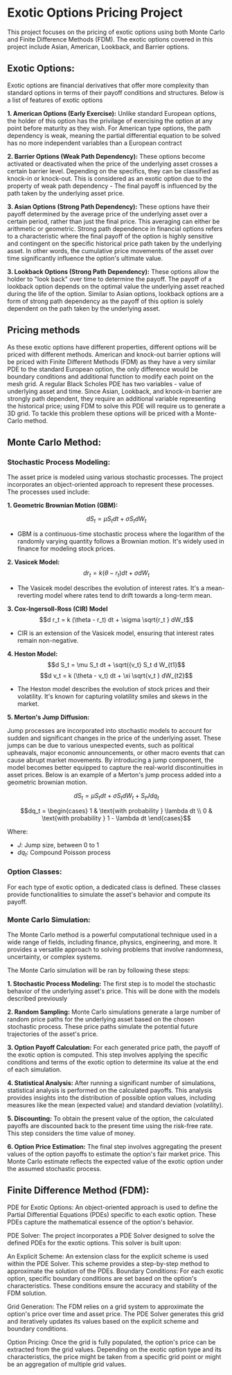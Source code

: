 <h1>Exotic Options Pricing Project</h1>
This project focuses on the pricing of exotic options using both Monte Carlo and Finite Difference Methods (FDM). The exotic options covered in this project include Asian, American, Lookback, and Barrier options.


<h2>Exotic Options:</h2>
Exotic options are financial derivatives that offer more complexity than standard options in terms of their payoff conditions and structures. Below is a list of features of exotic options

**1. American Options (Early Exercise):** Unlike standard European options, the holder of this option has the privilage of exercising the option at any point before maturity as they wish. For American type options, the path dependency is weak, meaning the partial differential equation to be solved has no more independent variables than a European contract

**2. Barrier Options (Weak Path Dependency):** These options become activated or deactivated when the price of the underlying asset crosses a certain barrier level. Depending on the specifics, they can be classified as knock-in or knock-out. This is considered as an exotic option due to the property of weak path dependency - The final payoff is influenced by the path taken by the underlying asset price. 

**3. Asian Options (Strong Path Dependency):** These options have their payoff determined by the average price of the underlying asset over a certain period, rather than just the final price. This averaging can either be arithmetic or geometric. Strong path dependence in financial options refers to a characteristic where the final payoff of the option is highly sensitive and contingent on the specific historical price path taken by the underlying asset. In other words, the cumulative price movements of the asset over time significantly influence the option's ultimate value.

**3. Lookback Options (Strong Path Dependency):** These options allow the holder to "look back" over time to determine the payoff. The payoff of a lookback option depends on the optimal value the underlying asset reached during the life of the option. Similar to Asian options, lookback options are a form of strong path dependency as the payoff of this option is solely dependent on the path taken by the underlying asset.

<h2> Pricing methods </h2>
As these exotic options have different properties, different options will be priced with different methods. American and knock-out barrier options will be priced with Finite Different Methods (FDM) as they have a very similar PDE to the standard European option, the only difference would be boundary conditions and additional function to modify each point on the mesh grid. A regular Black Scholes PDE has two variables - value of underlying asset and time. Since Asian, Lookback, and knock-in barrier are strongly path dependent, they require an additional variable representing the historical price; using FDM to solve this PDE will require us to generate a 3D grid. To tackle this problem these options will be priced with a Monte-Carlo method.


<h2>Monte Carlo Method:</h2>

<h3>Stochastic Process Modeling:</h3>

The asset price is modeled using various stochastic processes. The project incorporates an object-oriented approach to represent these processes. The processes used include:

**1. Geometric Brownian Motion (GBM):**

$$d S_t = \mu S_t dt + \sigma S_t dW_t$$
- GBM is a continuous-time stochastic process where the logarithm of the randomly varying quantity follows a Brownian motion. It's widely used in finance for modeling stock prices.


**2. Vasicek Model:**
$$d r_t = k (\theta - r_t) dt + \sigma dW_t$$
- The Vasicek model describes the evolution of interest rates. It's a mean-reverting model where rates tend to drift towards a long-term mean.

**3. Cox-Ingersoll-Ross (CIR) Model**
$$d r_t = k (\theta - r_t) dt + \sigma \sqrt{r_t } dW_t$$
- CIR is an extension of the Vasicek model, ensuring that interest rates remain non-negative.

**4. Heston Model:**
$$d S_t = \mu S_t dt + \sqrt({v_t} S_t d W_{t1}$$
$$d v_t = k (\theta - v_t) dt + \xi \sqrt{v_t } dW_{t2}$$
- The Heston model describes the evolution of stock prices and their volatility. It's known for capturing volatility smiles and skews in the market.

**5. Merton's Jump Diffusion:**

Jump processes are incorporated into stochastic models to account for sudden and significant changes in the price of the underlying asset. These jumps can be due to various unexpected events, such as political upheavals, major economic announcements, or other macro events that can cause abrupt market movements. By introducing a jump component, the model becomes better equipped to capture the real-world discontinuities in asset prices. Below is an example of a Merton's jump process added into a geometric brownian motion.

$$d S_t = \mu S_t dt + \sigma S_t dW_t + S_t J dq_t$$

$$dq_t = 
\begin{cases} 
1 & \text{with probability } \lambda dt \\
0 & \text{with probability } 1 - \lambda dt 
\end{cases}$$

Where:
- $J$: Jump size, between 0 to 1
- $dq_t$: Compound Poisson process


<h3>Option Classes:</h3> 
For each type of exotic option, a dedicated class is defined. These classes provide functionalities to simulate the asset's behavior and compute its payoff.


<h3>Monte Carlo Simulation:</h3>

The Monte Carlo method is a powerful computational technique used in a wide range of fields, including finance, physics, engineering, and more. It provides a versatile approach to solving problems that involve randomness, uncertainty, or complex systems.

The Monte Carlo simulation will be ran by following these steps:

**1. Stochastic Process Modeling:** The first step is to model the stochastic behavior of the underlying asset's price. This will be done with the models described previously

**2. Random Sampling:** Monte Carlo simulations generate a large number of random price paths for the underlying asset based on the chosen stochastic process. These price paths simulate the potential future trajectories of the asset's price.

**3. Option Payoff Calculation:** For each generated price path, the payoff of the exotic option is computed. This step involves applying the specific conditions and terms of the exotic option to determine its value at the end of each simulation.

**4. Statistical Analysis:** After running a significant number of simulations, statistical analysis is performed on the calculated payoffs. This analysis provides insights into the distribution of possible option values, including measures like the mean (expected value) and standard deviation (volatility).

**5. Discounting:** To obtain the present value of the option, the calculated payoffs are discounted back to the present time using the risk-free rate. This step considers the time value of money.

**6. Option Price Estimation:** The final step involves aggregating the present values of the option payoffs to estimate the option's fair market price. This Monte Carlo estimate reflects the expected value of the exotic option under the assumed stochastic process.

<h2>Finite Difference Method (FDM):</h2>
PDE for Exotic Options: An object-oriented approach is used to define the Partial Differential Equations (PDEs) specific to each exotic option. These PDEs capture the mathematical essence of the option's behavior.

PDE Solver: The project incorporates a PDE Solver designed to solve the defined PDEs for the exotic options. This solver is built upon:

An Explicit Scheme: An extension class for the explicit scheme is used within the PDE Solver. This scheme provides a step-by-step method to approximate the solution of the PDEs.
Boundary Conditions: For each exotic option, specific boundary conditions are set based on the option's characteristics. These conditions ensure the accuracy and stability of the FDM solution.

Grid Generation: The FDM relies on a grid system to approximate the option's price over time and asset price. The PDE Solver generates this grid and iteratively updates its values based on the explicit scheme and boundary conditions.

Option Pricing: Once the grid is fully populated, the option's price can be extracted from the grid values. Depending on the exotic option type and its characteristics, the price might be taken from a specific grid point or might be an aggregation of multiple grid values.
